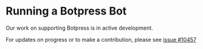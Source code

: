 # Running a Botpress Bot

Our work on supporting Botpress is in active development.

For updates on progress or to make a contribution, please see [issue #10457](https://github.com/RocketChat/Rocket.Chat/issues/10457)
